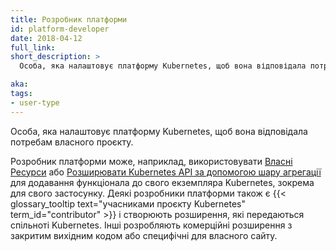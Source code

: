 ```yaml
---
title: Розробник платформи
id: platform-developer
date: 2018-04-12
full_link: 
short_description: >
  Особа, яка налаштовує платформу Kubernetes, щоб вона відповідала потребам власного проєкту.

aka: 
tags:
- user-type
---
```

Особа, яка налаштовує платформу Kubernetes, щоб вона відповідала потребам власного проєкту.

<!--more--> 

Розробник платформи може, наприклад, використовувати [Власні Ресурси](/docs/concepts/extend-kubernetes/api-extension/custom-resources/) або
[Розширювати Kubernetes API за допомогою шару агрегації](/docs/concepts/extend-kubernetes/api-extension/apiserver-aggregation/)
для додавання функціонала до свого екземпляра Kubernetes, зокрема для свого застосунку. Деякі розробники платформи також є {{< glossary_tooltip text="учасниками проєкту Kubernetes" term_id="contributor" >}} і створюють розширення, які передаються спільноті Kubernetes. Інші розробляють комерційні розширення з закритим вихідним кодом або специфічні для власного сайту.

